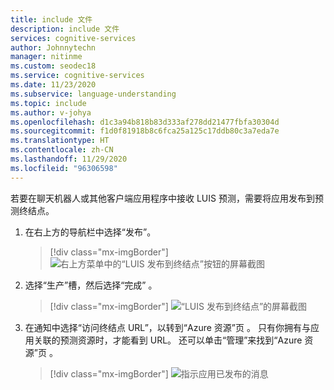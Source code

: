 ```yaml
---
title: include 文件
description: include 文件
services: cognitive-services
author: Johnnytechn
manager: nitinme
ms.custom: seodec18
ms.service: cognitive-services
ms.date: 11/23/2020
ms.subservice: language-understanding
ms.topic: include
ms.author: v-johya
ms.openlocfilehash: d1c3a94b818b83d333af278dd21477fbfa30304d
ms.sourcegitcommit: f1d0f81918b8c6fca25a125c17ddb80c3a7eda7e
ms.translationtype: HT
ms.contentlocale: zh-CN
ms.lasthandoff: 11/29/2020
ms.locfileid: "96306598"
---
```

若要在聊天机器人或其他客户端应用程序中接收 LUIS 预测，需要将应用发布到预测终结点。

1. 在右上方的导航栏中选择“发布”。
    
    > [!div class="mx-imgBorder"]
    > ![右上方菜单中的“LUIS 发布到终结点”按钮的屏幕截图](../media/howto-publish/publish-button.png)

1. 选择“生产”槽，然后选择“完成” 。

    > [!div class="mx-imgBorder"]
    > ![“LUIS 发布到终结点”的屏幕截图](../media/howto-publish/publish-app-popup.png)

1. 在通知中选择“访问终结点 URL”，以转到“Azure 资源”页 。 只有你拥有与应用关联的预测资源时，才能看到 URL。 还可以单击“管理”来找到“Azure 资源”页 。

     > [!div class="mx-imgBorder"]
    > ![指示应用已发布的消息](../media/howto-publish/publish-completed.png)

